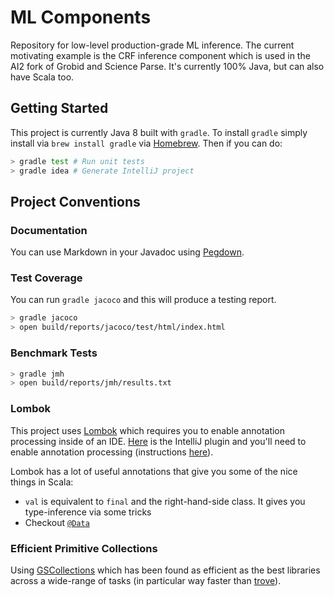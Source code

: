 # ML Components

Repository for low-level production-grade ML inference. The current motivating example is the CRF inference component which is used in the AI2 fork of Grobid and Science Parse. It's currently 100% Java, but can also have Scala too.

## Getting Started

This project is currently Java 8 built with `gradle`. To install `gradle` simply install via `brew install gradle` via [Homebrew](http://brew.sh). Then if you can do:
```bash
> gradle test # Run unit tests
> gradle idea # Generate IntelliJ project
```

## Project Conventions

### Documentation

You can use Markdown in your Javadoc using [Pegdown](https://github.com/sirthias/pegdown).

### Test Coverage

You can run `gradle jacoco` and this will produce a testing report.

```bash
> gradle jacoco
> open build/reports/jacoco/test/html/index.html
```

### Benchmark Tests

```bash
> gradle jmh
> open build/reports/jmh/results.txt
```

### Lombok

This project uses [Lombok](https://projectlombok.org) which requires you to enable annotation processing inside of an IDE.
[Here](https://plugins.jetbrains.com/plugin/6317) is the IntelliJ plugin and you'll need to enable annotation processing (instructions [here](https://www.jetbrains.com/idea/help/configuring-annotation-processing.html)).

Lombok has a lot of useful annotations that give you some of the nice things in Scala:

* `val` is equivalent to `final` and the right-hand-side class. It gives you type-inference via some tricks
* Checkout [`@Data`](https://projectlombok.org/features/Data.html)

### Efficient Primitive Collections

Using [GSCollections](https://github.com/goldmansachs/gs-collections) which has been found as efficient as the best libraries across a wide-range of tasks (in particular way faster than [trove](http://trove.starlight-systems.com)).
